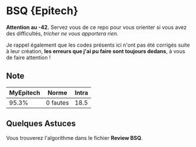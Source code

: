 # BSQ {Epitech}

**Attention au -42.** Servez vous de ce repo pour vous orienter si vous avez des difficultés, *tricher ne vous apportera rien.*

Je rappel également que les codes présents ici n'ont pas été corrigés suite à leur création, **les erreurs que j'ai pu faire sont toujours dedans**, à vous de faire attention !

## Note

| MyEpitech | Norme | Intra |
|--|--|--|
| 95.3% | 0 fautes | 18.5

## Quelques Astuces

Vous trouverez l'algorithme dans le fichier **Review BSQ**.